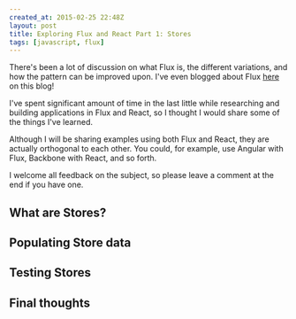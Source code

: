 ```yaml
---
created_at: 2015-02-25 22:48Z
layout: post
title: Exploring Flux and React Part 1: Stores
tags: [javascript, flux]
---
```


There's been a lot of discussion on what Flux is, the different variations, and how the pattern can be improved upon.
I've even blogged about Flux [here](http://jaysoo.ca/2015/02/06/what-the-flux/) on this blog!

I've spent significant amount of time in the last little while researching and building applications in Flux and React,
so I thought I would share some of the things I've learned.

Although I will be sharing examples using both Flux and React, they are actually orthogonal to each other. You could, for example,
use Angular with Flux, Backbone with React, and so forth.

I welcome all feedback on the subject, so please leave a comment at the end if you have one.

## What are Stores?

## Populating Store data

## Testing Stores

## Final thoughts
